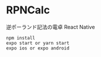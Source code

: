 # RPNCalc
逆ポーランド記法の電卓 React Native

```
npm install
expo start or yarn start
expo ios or expo android
```

